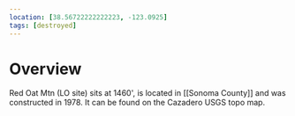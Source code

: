 ```yaml
---
location: [38.56722222222223, -123.0925]
tags: [destroyed]
---
```


# Overview

Red Oat Mtn (LO site) sits at 1460', is located in [[Sonoma County]] and was constructed in 1978. It can be found on the Cazadero USGS topo map.

